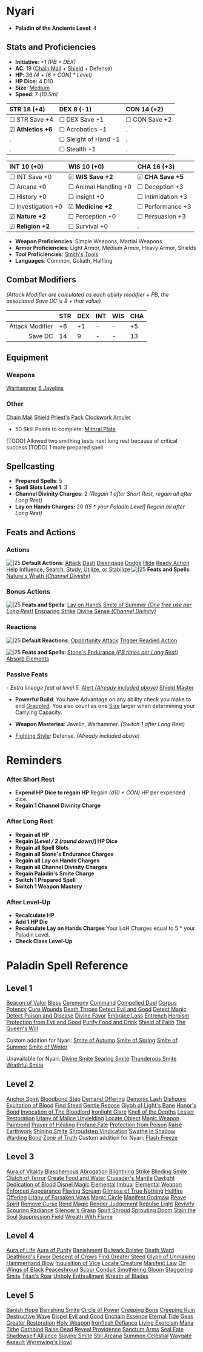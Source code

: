 # Nyari
- **Paladin of the Ancients Level**: 4
## Stats and Proficiencies
- **Initiative**: +1 *(PB + DEX)*
- **AC**: 19 ([Chain Mail](dm/items.md#chain-mail) + [Shield](dm/items.md#shield) + Defense)
- **HP**: 36 *(4 + [6 + CON] * Level)*
- **HP Dice:** 4 D10
- **Size**: [Medium](game_rules.md#advanced-rules#creature-sizes)
- **Speed**: 7 *(10.5m)*

| STR 18 (+4)        | DEX 8 (-1)           | CON 14 (+2)   |
| :----------------- | :------------------- | :------------ |
| ☐ STR Save +4      | ☐ DEX Save -1        | ☐ CON Save +2 |
| ☑ **Athletics +6** | ☐ Acrobatics -1      | .             |
| .                  | ☐ Sleight of Hand -1 | .             |
| .                  | ☐ Stealth -1         | .             |


| INT 10 (+0)        | WIS 10 (+0)          | CHA 16 (+3)       |
| :----------------- | :------------------- | :---------------- |
| ☐ INT Save +0      | ☑ **WIS Save +2**    | ☑ **CHA Save +5** |
| ☐ Arcana +0        | ☐ Animal Handling +0 | ☐ Deception +3    |
| ☐ History +0       | ☐ Insight +0         | ☐ Intimidation +3 |
| ☐ Investigation +0 | ☑ **Medicine +2**    | ☐ Performance +3  |
| ☑ **Nature +2**    | ☐ Perception +0      | ☐ Persuasion +3   |
| ☑ **Religion +2**  | ☐ Survival +0        | .                 |

- **Weapon Proficiencies**: Simple Weapons, Martial Weapons
- **Armor Proficiencies**: Light Armor, Medium Armor, Heavy Armor, Shields
- **Tool Proficiencies**: [Smith's Tools](dm/items.md#smiths-tools)
- **Languages**: Common, Goliath, Halfling


## Combat Modifiers
*(Attack Modifier are calculated as each ability modifier + PB, the associated Save DC is 8 + that value)*

|                 | **STR** | **DEX** | **INT** | **WIS** | **CHA** |
| --------------: | :------ | :------ | :------ | :------ | :------ |
| Attack Modifier | +6      | +1      | -       | -       | +5      |
| Save DC         | 14      | 9       | -       | -       | 13      |

## Equipment
### Weapons
  [Warhammer](dm/items.md#warhammer)
  [6 Javelins](dm/items.md#javelin)

### Other
  [Chain Mail](dm/items.md#chain-mail)
  [Shield](dm/items.md#shield)
  [Priest's Pack](dm/items.md#priests-pack)
  [Clockwork Amulet](dm/items.md#clockwork-amulet)
  - 50 Skill Points to complete: [Mithral Plate](dm/items.md#mithral-plate)

[TODO] Allowed two smithing tests next long rest because of critical success
[TODO] 1 more prepared spell

## Spellcasting
- **Prepared Spells**: 5
- **Spell Slots Level 1**: 3
- **Channel Divinity Charges:** 2 *(Regain 1 after Short Rest, regain all after Long Rest)*
- **Lay on Hands Charges:** 20 *([5 * your Paladin Level] Regain all after Long Rest)*

## Feats and Actions
### Actions
![\|25](https://bg3.wiki/w/images/f/f2/Action_Icon.png) **Default Actions**:
  [Attack](game_rules.md#turn-based-play#attack)
  [Dash](game_rules.md#turn-based-play#dash)
  [Disengage](game_rules.md#turn-based-play#disengage)
  [Dodge](game_rules.md#turn-based-play#dodge)
  [Hide](game_rules.md#turn-based-play#hide)
  [Ready Action](game_rules.md#turn-based-play#ready-action)
  [Help](game_rules.md#turn-based-play#help)
  [Influence, Search, Study, Utilize, or Stabilize](game_rules.md#turn-based-play#influence-search-study-utilize-or-stabilize)
![\|25](https://bg3.wiki/w/images/f/f2/Action_Icon.png) **Feats and Spells**:
  [Nature's Wrath *(Channel Divinity)*](feats.md#paladin#natures-wrath)

### Bonus Actions
![\|25](https://bg3.wiki/w/images/c/c9/Bonus_Action_Icon.png) **Feats and Spells**:
  [Lay on Hands](feats.md#lay-on-hands)
  [Smite of Summer *(One free use per Long Rest)*](spells.md#spells-s#smite-of-summer)
  [Ensnaring Strike](spells.md#spells-e#ensnaring-strike)
  [Divine Sense *(Channel Divinity)*](feats.md#paladin#divine-sense)

### Reactions
![\|25](https://bg3.wiki/w/images/c/c1/Reaction_Icon.png) **Default Reactions**:
  [Opportunity Attack](game_rules.md#turn-based-play#opportunity-attack)
  [Trigger Readied Action](game_rules.md#turn-based-play#trigger-readied-action)

![\|25](https://bg3.wiki/w/images/c/c1/Reaction_Icon.png) **Feats and Spells**:
  [Stone's Endurance *(PB times per Long Rest)*](feats.md#stones-endurance)
  [Absorb Elements](spells.md#spells-a#absorb-elements)

### Passive Feats
*- Extra lineage feat at level 5.*
  [Alert *(Already included above)*](feats.md#alert)
  [Shield Master](vault/feats.md#shield-master)
- **Powerful Build**: You have Advantage on any ability check you make to end [Grappled](conditions.md#grappled). You also count as one [Size](game_rules.md#advanced-rules#creature-sizes) larger when determining your Carrying Capacity.

- **Weapon Masteries**: Javelin, Warhammer. *(Switch 1 after Long Rest)*
- [Fighting Style](feats.md#fighting-style): Defense. *(Already included above)*

# Reminders
### After Short Rest
- **Expend HP Dice to regain HP**
  Regain *(d10 + CON)* HP per expended dice.
- **Regain 1 Channel Divinity Charge**
### After Long Rest
- **Regain all HP**
- **Regain [*Level / 2 (round down)*] HP Dice**
- **Regain all Spell Slots**
- **Regain all Stone's Endurance Charges**
- **Regain all Lay on Hands Charges**
- **Regain all Channel Divinity Charges**
- **Regain Paladin's Smite Charge**
- **Switch 1 Prepared Spell**
- **Switch 1 Weapon Mastery**
### After Level-Up
- **Recalculate HP**
- **Add 1 HP Die**
- **Recalculate Lay on Hands Charges**
  Your LoH Charges equal to 5 * your Paladin Level.
- **Check Class Level-Up**

# Paladin Spell Reference
## Level 1
[Beacon of Valor](spells.md#spells-b#beacon-of-valor)
[Bless](spells.md#spells-b#bless)
[Ceremony](spells.md#spells-c#ceremony)
[Command](spells.md#spells-c#command)
[Compelled Duel](spells.md#spells-c#compelled-duel)
[Corpus Potency](spells.md#spells-c#corpus-potency)
[Cure Wounds](spells.md#spells-c#cure-wounds)
[Death Throes](spells.md#spells-d#death-throes)
[Detect Evil and Good](spells.md#spells-d#detect-evil-and-good)
[Detect Magic](spells.md#spells-d#detect-magic)
[Detect Poison and Disease](spells.md#spells-d#detect-poison-and-disease)
[Divine Favor](spells.md#spells-d#divine-favor)
[Embrace Loss](spells.md#spells-e#embrace-loss)
[Entrench](spells.md#spells-e#entrench)
[Heroism](spells.md#spells-h#heroism)
[Protection from Evil and Good](spells.md#spells-p#protection-from-evil-and-good)
[Purify Food and Drink](spells.md#spells-p#purify-food-and-drink)
[Shield of Faith](spells.md#spells-s#shield-of-faith)
[The Queen's Will](spells.md#spells-t#the-queen's-will)

Custom addition for Nyari:
[Smite of Autumn](spells.md#spells-s#smite-of-autumn)
[Smite of Spring](spells.md#spells-s#smite-of-spring)
[Smite of Summer](spells.md#spells-s#smite-of-summer)
[Smite of Winter](spells.md#spells-s#smite-of-winter)

Unavailable for Nyari:
[Divine Smite](spells.md#spells-d#divine-smite)
[Searing Smite](spells.md#spells-s#searing-smite)
[Thunderous Smite](spells.md#spells-t#thunderous-smite)
[Wrathful Smite](spells.md#spells-w#wrathful-smite)
## Level 2
[Anchor Spirit](spells.md#spells-a#anchor-spirit)
[Bloodbond Step](spells.md#spells-b#bloodbond-step)
[Demand Offering](spells.md#spells-d#demand-offering)
[Demonic Lash](spells.md#spells-d#demonic-lash)
[Disfigure](spells.md#spells-d#disfigure)
[Exultation of Blood](spells.md#spells-e#exultation-of-blood)
[Find Steed](spells.md#spells-f#find-steed)
[Gentle Repose](spells.md#spells-g#gentle-repose)
[Glyph of Light's Bane](spells.md#spells-g#glyph-of-light's-bane)
[Honor's Bond](spells.md#spells-h#honor's-bond)
[Invocation of The Bloodlord](spells.md#spells-i#invocation-of-the-bloodlord)
[Ironlight Glare](spells.md#spells-i#ironlight-glare)
[Knell of the Depths](spells.md#spells-k#knell-of-the-depths)
[Lesser Restoration](spells.md#spells-l#lesser-restoration)
[Litany of Malice Unyielding](spells.md#spells-l#litany-of-malice-unyielding)
[Locate Object](spells.md#spells-l#locate-object)
[Magic Weapon](spells.md#spells-m#magic-weapon)
[Painbond](spells.md#spells-p#painbond)
[Prayer of Healing](spells.md#spells-p#prayer-of-healing)
[Profane Fate](spells.md#spells-p#profane-fate)
[Protection from Poison](spells.md#spells-p#protection-from-poison)
[Raise Earthwork](spells.md#spells-r#raise-earthwork)
[Shining Smite](spells.md#spells-s#shining-smite)
[Shroudstep Vindication](spells.md#spells-s#shroudstep-vindication)
[Swathe in Shadow](spells.md#spells-s#swathe-in-shadow)
[Warding Bond](spells.md#spells-w#warding-bond)
[Zone of Truth](spells.md#spells-z#zone-of-truth)
Custom addition for Nyari:
[Flash Freeze](spells.md#spells-f#flash-freeze)
## Level 3
[Aura of Vitality](spells.md#spells-a#aura-of-vitality)
[Blasphemous Abrogation](spells.md#spells-b#blasphemous-abrogation)
[Blightning Strike](spells.md#spells-b#blightning-strike)
[Blinding Smite](spells.md#spells-b#blinding-smite)
[Clutch of Terror](spells.md#spells-c#clutch-of-terror)
[Create Food and Water](spells.md#spells-c#create-food-and-water)
[Crusader's Mantle](spells.md#spells-c#crusader's-mantle)
[Daylight](spells.md#spells-d#daylight)
[Dedication of Blood](spells.md#spells-d#dedication-of-blood)
[Dispel Magic](spells.md#spells-d#dispel-magic)
[Elemental Imbual](spells.md#spells-e#elemental-imbual)
[Elemental Weapon](spells.md#spells-e#elemental-weapon)
[Enforced Appearance](spells.md#spells-e#enforced-appearance)
[Flaying Scream](spells.md#spells-f#flaying-scream)
[Glimpse of True Nothing](spells.md#spells-g#glimpse-of-true-nothing)
[Hellfire Offering](spells.md#spells-h#hellfire-offering)
[Litany of Forsaken Vows](spells.md#spells-l#litany-of-forsaken-vows)
[Magic Circle](spells.md#spells-m#magic-circle)
[Manifest Godmaw](spells.md#spells-m#manifest-godmaw)
[Reave Spirit](spells.md#spells-r#reave-spirit)
[Remove Curse](spells.md#spells-r#remove-curse)
[Rend Magic](spells.md#spells-r#rend-magic)
[Render Judgement](spells.md#spells-r#render-judgement)
[Repulse Light](spells.md#spells-r#repulse-light)
[Revivify](spells.md#spells-r#revivify)
[Scouring Radiance](spells.md#spells-s#scouring-radiance)
[Silencer's Grasp](spells.md#spells-s#silencer's-grasp)
[Spirit Shroud](spells.md#spells-s#spirit-shroud)
[Sprouting Doom](spells.md#spells-s#sprouting-doom)
[Stain the Soul](spells.md#spells-s#stain-the-soul)
[Suppression Field](spells.md#spells-s#suppression-field)
[Wreath With Flame](spells.md#spells-w#wreath-with-flame)
## Level 4
[Aura of Life](spells.md#spells-a#aura-of-life)
[Aura of Purity](spells.md#spells-a#aura-of-purity)
[Banishment](spells.md#spells-b#banishment)
[Bulwark Bolster](spells.md#spells-b#bulwark-bolster)
[Death Ward](spells.md#spells-d#death-ward)
[Deathlord's Favor](spells.md#spells-d#deathlord's-favor)
[Descent of Crows](spells.md#spells-d#descent-of-crows)
[Find Greater Steed](spells.md#spells-f#find-greater-steed)
[Glyph of Unmaking](spells.md#spells-g#glyph-of-unmaking)
[Hammerhand Blow](spells.md#spells-h#hammerhand-blow)
[Inquisition of Vice](spells.md#spells-i#inquisition-of-vice)
[Locate Creature](spells.md#spells-l#locate-creature)
[Manifest Law](spells.md#spells-m#manifest-law)
[On Wings of Black](spells.md#spells-o#on-wings-of-black)
[Peaceshroud](spells.md#spells-p#peaceshroud)
[Scour Conduit](spells.md#spells-s#scour-conduit)
[Smothering Gloom](spells.md#spells-s#smothering-gloom)
[Staggering Smite](spells.md#spells-s#staggering-smite)
[Titan's Roar](spells.md#spells-t#titan's-roar)
[Unholy Enthrallment](spells.md#spells-u#unholy-enthrallment)
[Wreath of Blades](spells.md#spells-w#wreath-of-blades)
## Level 5
[Banish Hope](spells.md#spells-b#banish-hope)
[Banishing Smite](spells.md#spells-b#banishing-smite)
[Circle of Power](spells.md#spells-c#circle-of-power)
[Creeping Bone](spells.md#spells-c#creeping-bone)
[Creeping Ruin](spells.md#spells-c#creeping-ruin)
[Destructive Wave](spells.md#spells-d#destructive-wave)
[Dispel Evil and Good](spells.md#spells-d#dispel-evil-and-good)
[Enchain Essence](spells.md#spells-e#enchain-essence)
[Eternal Tide](spells.md#spells-e#eternal-tide)
[Geas](spells.md#spells-g#geas)
[Greater Restoration](spells.md#spells-g#greater-restoration)
[Holy Weapon](spells.md#spells-h#holy-weapon)
[Ironflesh Defiance](spells.md#spells-i#ironflesh-defiance)
[Living Exorcism](spells.md#spells-l#living-exorcism)
[Mana Tithe](spells.md#spells-m#mana-tithe)
[Oathbind](spells.md#spells-o#oathbind)
[Raise Dead](spells.md#spells-r#raise-dead)
[Reveal Providence](spells.md#spells-r#reveal-providence)
[Sanctum Arms](spells.md#spells-s#sanctum-arms)
[Seal Fate](spells.md#spells-s#seal-fate)
[Shadowself Alliance](spells.md#spells-s#shadowself-alliance)
[Slaying Smite](spells.md#spells-s#slaying-smite)
[Still Arcana](spells.md#spells-s#still-arcana)
[Summon Celestial](spells.md#spells-s#summon-celestial)
[Waygate Assault](spells.md#spells-w#waygate-assault)
[Wyrmwing's Howl](spells.md#spells-w#wyrmwing's-howl)

